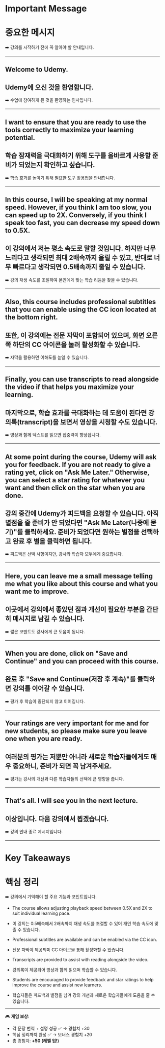 # Important Message  
# 중요한 메시지  
➡️ 강의를 시작하기 전에 꼭 알아야 할 안내입니다.  

---

## Welcome to Udemy.  
## Udemy에 오신 것을 환영합니다.  
➡️ 수업에 참여하게 된 것을 환영하는 인사입니다.  

---

## I want to ensure that you are ready to use the tools correctly to maximize your learning potential.  
## 학습 잠재력을 극대화하기 위해 도구를 올바르게 사용할 준비가 되었는지 확인하고 싶습니다.  
➡️ 학습 효과를 높이기 위해 필요한 도구 활용법을 안내합니다.  

---

## In this course, I will be speaking at my normal speed. However, if you think I am too slow, you can speed up to 2X. Conversely, if you think I speak too fast, you can decrease my speed down to 0.5X.  
## 이 강의에서 저는 평소 속도로 말할 것입니다. 하지만 너무 느리다고 생각되면 최대 2배속까지 올릴 수 있고, 반대로 너무 빠르다고 생각되면 0.5배속까지 줄일 수 있습니다.  
➡️ 강의 재생 속도를 조절하여 본인에게 맞는 학습 리듬을 찾을 수 있습니다.  

---

## Also, this course includes professional subtitles that you can enable using the CC icon located at the bottom right.  
## 또한, 이 강의에는 전문 자막이 포함되어 있으며, 화면 오른쪽 하단의 CC 아이콘을 눌러 활성화할 수 있습니다.  
➡️ 자막을 활용하면 이해도를 높일 수 있습니다.  

---

## Finally, you can use transcripts to read alongside the video if that helps you maximize your learning.  
## 마지막으로, 학습 효과를 극대화하는 데 도움이 된다면 강의록(transcript)을 보면서 영상을 시청할 수도 있습니다.  
➡️ 영상과 함께 텍스트를 읽으면 집중력이 향상됩니다.  

---

## At some point during the course, Udemy will ask you for feedback. If you are not ready to give a rating yet, click on "Ask Me Later." Otherwise, you can select a star rating for whatever you want and then click on the star when you are done.  
## 강의 중간에 Udemy가 피드백을 요청할 수 있습니다. 아직 별점을 줄 준비가 안 되었다면 "Ask Me Later(나중에 묻기)"를 클릭하세요. 준비가 되었다면 원하는 별점을 선택하고 완료 후 별을 클릭하면 됩니다.  
➡️ 피드백은 선택 사항이지만, 강사와 학습자 모두에게 중요합니다.  

---

## Here, you can leave me a small message telling me what you like about this course and what you want me to improve.  
## 이곳에서 강의에서 좋았던 점과 개선이 필요한 부분을 간단히 메시지로 남길 수 있습니다.  
➡️ 짧은 코멘트도 강사에게 큰 도움이 됩니다.  

---

## When you are done, click on "Save and Continue" and you can proceed with this course.  
## 완료 후 "Save and Continue(저장 후 계속)"를 클릭하면 강의를 이어갈 수 있습니다.  
➡️ 평가 후 학습이 중단되지 않고 이어집니다.  

---

## Your ratings are very important for me and for new students, so please make sure you leave one when you are ready.  
## 여러분의 평가는 저뿐만 아니라 새로운 학습자들에게도 매우 중요하니, 준비가 되면 꼭 남겨주세요.  
➡️ 평가는 강사의 개선과 다른 학습자들의 선택에 큰 영향을 줍니다.  

---

## That's all. I will see you in the next lecture.  
## 이상입니다. 다음 강의에서 뵙겠습니다.  
➡️ 강의 안내 종료 메시지입니다.  

---

# Key Takeaways  
# 핵심 정리  
➡️ 강의에서 기억해야 할 주요 기능과 포인트입니다.  

- The course allows adjusting playback speed between 0.5X and 2X to suit individual learning pace.  
- 이 강의는 0.5배속에서 2배속까지 재생 속도를 조절할 수 있어 개인 학습 속도에 맞출 수 있습니다.  

- Professional subtitles are available and can be enabled via the CC icon.  
- 전문 자막이 제공되며 CC 아이콘을 통해 활성화할 수 있습니다.  

- Transcripts are provided to assist with reading alongside the video.  
- 강의록이 제공되어 영상과 함께 읽으며 학습할 수 있습니다.  

- Students are encouraged to provide feedback and star ratings to help improve the course and assist new learners.  
- 학습자들은 피드백과 별점을 남겨 강의 개선과 새로운 학습자들에게 도움을 줄 수 있습니다.  

---

🎮 **게임 보상**:  
- 각 문장 번역 + 설명 성공 ✅ → 경험치 +30  
- 핵심 정리까지 완성 ✅ → 보너스 경험치 +20  
- 총 경험치: **+50 (레벨 업!)**
```
